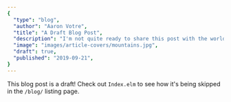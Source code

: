 ```yaml
---
{
  "type": "blog",
  "author": "Aaron Votre",
  "title": "A Draft Blog Post",
  "description": "I'm not quite ready to share this post with the world",
  "image": "images/article-covers/mountains.jpg",
  "draft": true,
  "published": "2019-09-21",
}
---
```


This blog post is a draft! Check out `Index.elm` to see how it's being skipped in the `/blog/` listing page.

